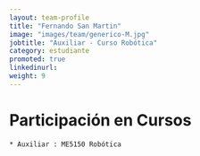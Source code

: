 ```yaml
---
layout: team-profile
title: "Fernando San Martin"
image: "images/team/generico-M.jpg"
jobtitle: "Auxiliar - Curso Robótica"
category: estudiante
promoted: true
linkedinurl: 
weight: 9
---
```


<!--more-->

# Participación en Cursos

    * Auxiliar : ME5150 Robótica